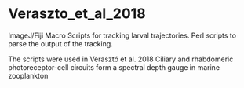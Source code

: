 # Veraszto_et_al_2018
ImageJ/Fiji Macro Scripts for tracking larval trajectories.
Perl scripts to parse the output of the tracking.

The scripts were used in Verasztó et al. 2018 Ciliary and rhabdomeric photoreceptor-cell circuits form a spectral depth gauge in marine zooplankton

